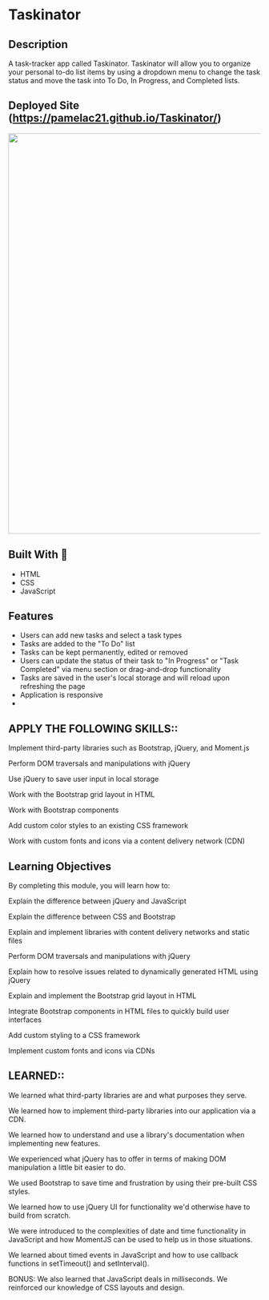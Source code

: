 # Taskinator

## Description 
A task-tracker app called Taskinator. Taskinator will allow you to organize your personal to-do list items by using a dropdown menu to change the task status and move the task into To Do, In Progress, and Completed lists.


## Deployed Site (https://pamelac21.github.io/Taskinator/)
<img src="https://user-images.githubusercontent.com/87335354/169617032-c45f72aa-9cab-454e-abe6-5a83ff0da14d.jpg" width="800">


## Built With :toolbox: 
- HTML
- CSS
- JavaScript

## Features

- Users can add new tasks and select a task types
- Tasks are added to the "To Do" list
- Tasks can be kept permanently, edited or removed 
- Users can update the status of their task to "In Progress" or "Task Completed" via menu section or drag-and-drop functionality
- Tasks are saved in the user's local storage and will reload upon refreshing the page
- Application is responsive
- 

## APPLY THE FOLLOWING SKILLS::

Implement third-party libraries such as Bootstrap, jQuery, and Moment.js

Perform DOM traversals and manipulations with jQuery

Use jQuery to save user input in local storage

Work with the Bootstrap grid layout in HTML

Work with Bootstrap components

Add custom color styles to an existing CSS framework

Work with custom fonts and icons via a content delivery network (CDN)



## Learning Objectives
By completing this module, you will learn how to:

Explain the difference between jQuery and JavaScript

Explain the difference between CSS and Bootstrap

Explain and implement libraries with content delivery networks and static files

Perform DOM traversals and manipulations with jQuery

Explain how to resolve issues related to dynamically generated HTML using jQuery

Explain and implement the Bootstrap grid layout in HTML

Integrate Bootstrap components in HTML files to quickly build user interfaces

Add custom styling to a CSS framework

Implement custom fonts and icons via CDNs




## LEARNED::

We learned what third-party libraries are and what purposes they serve.

We learned how to implement third-party libraries into our application via a CDN.

We learned how to understand and use a library's documentation when implementing new features.

We experienced what jQuery has to offer in terms of making DOM manipulation a little bit easier to do.

We used Bootstrap to save time and frustration by using their pre-built CSS styles.

We learned how to use jQuery UI for functionality we'd otherwise have to build from scratch.

We were introduced to the complexities of date and time functionality in JavaScript and how MomentJS can be used to help us in those situations.

We learned about timed events in JavaScript and how to use callback functions in setTimeout() and setInterval().

BONUS: We also learned that JavaScript deals in milliseconds.
We reinforced our knowledge of CSS layouts and design.
